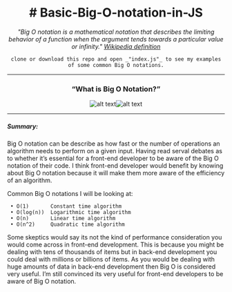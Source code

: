 <div align="center">

# # Basic-Big-O-notation-in-JS

_"Big O notation is a mathematical notation that describes the limiting behavior of a function when the argument tends towards a particular value or infinity."_
<a href="https://www.buymeacoffee.com/piotrekwitek">
 _Wikipedia definition_
</a>

```clone or download this repo and open _"index.js"_ to see my examples of some common Big O notations.```
<hr/>

### **“What is Big O Notation?”**
  ![alt text](/img/Big-O-Notation.png)![alt text](/img/whats-dis-cat.gif)
<hr/>
</div>

##### **_Summary:_**
Big O notation can be describe as how fast or the number of operations an algorithm needs to perform on a given input. Having read serval debates as to whether it’s essential for a front-end developer to be aware of the Big O notation of their code. 
I think front-end developer would benefit by knowing about Big O notation because it will make them more aware of the efficiency of an algorithm.

Common Big O notations I will be looking at:
```
 • O(1)       Constant time algorithm
 • O(log(n))  Logarithmic time algorithm
 • O(n)       Linear time algorithm
 • O(n^2)     Quadratic time algorithm
 ```


Some skeptics would say its not the kind of performance consideration you would come across in front-end development. This is because you might be dealing with tens of thousands of items but in back-end development you could deal with millions or billions of items.  As you would be dealing with huge amounts of data in back-end development then Big O is considered very useful. I’m still convinced its very useful for front-end developers  to be aware of Big O notation.
